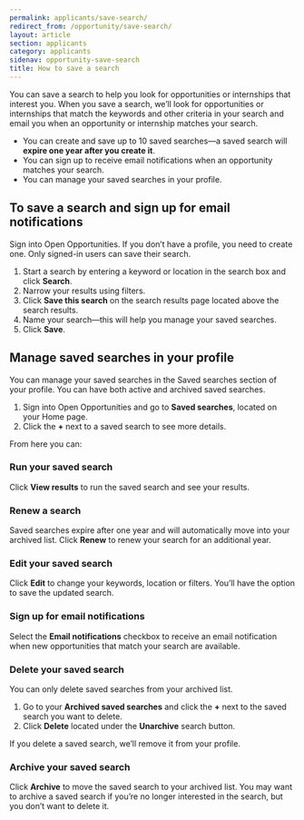 ```yaml
---
permalink: applicants/save-search/
redirect_from: /opportunity/save-search/
layout: article
section: applicants
category: applicants
sidenav: opportunity-save-search
title: How to save a search
---
```


You can save a search to help you look for opportunities or internships that interest you. When you save a search, we’ll look for opportunities or internships that match the keywords and other criteria in your search and email you when an opportunity or internship matches your search.

- You can create and save up to 10 saved searches—a saved search will **expire one year after you create it**.
- You can sign up to receive email notifications when an opportunity matches your search.
- You can manage your saved searches in your profile.

## To save a search and sign up for email notifications

Sign into Open Opportunities. If you don’t have a profile, you need to create one. Only signed-in users can save their search.

1. Start a search by entering a keyword or location in the search box and click **Search**.
2. Narrow your results using filters.
3. Click **Save this search** on the search results page located above the search results.
4. Name your search—this will help you manage your saved searches.
5. Click **Save**.

## Manage saved searches in your profile

You can manage your saved searches in the Saved searches section of your profile. You can have both active and archived saved searches.

1. Sign into Open Opportunities and go to **Saved searches**, located on your Home page.
2. Click the **+** next to a saved search to see more details.

From here you can:

### Run your saved search

Click **View results** to run the saved search and see your results.

### Renew a search

Saved searches expire after one year and will automatically move into your archived list. Click **Renew** to renew your search for an additional year.

### Edit your saved search

Click **Edit** to change your keywords, location or filters. You’ll have the option to save the updated search.

### Sign up for email notifications

Select the **Email notifications** checkbox to receive an email notification when new opportunities that match your search are available.

### Delete your saved search

You can only delete saved searches from your archived list.

1. Go to your **Archived saved searches** and click the **+** next to the saved search you want to delete.
2. Click **Delete** located under the **Unarchive** search button.

If you delete a saved search, we’ll remove it from your profile.

### Archive your saved search

Click **Archive** to move the saved search to your archived list. You may want to archive a saved search if you’re no longer interested in the search, but you don’t want to delete it.
